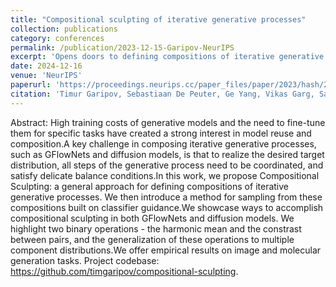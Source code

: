 ```yaml
---
title: "Compositional sculpting of iterative generative processes"
collection: publications
category: conferences
permalink: /publication/2023-12-15-Garipov-NeurIPS
excerpt: 'Opens doors to defining compositions of iterative generative processes and sampling from these compositions.'
date: 2024-12-16
venue: 'NeurIPS'
paperurl: 'https://proceedings.neurips.cc/paper_files/paper/2023/hash/29dd9e016b7b2f15ceb0ea93dbf1fa53-Abstract-Conference.html'
citation: 'Timur Garipov, Sebastiaan De Peuter, Ge Yang, Vikas Garg, Samuel Kaski, Tommi Jaakkola (2024) &quot;Compositional sculpting of iterative generative processes,&quot; in <i>Advances in Neural Information Processing Systems</i> 36:12665-12702. Curran Associates, Inc.'
---
```


Abstract: High training costs of generative models and the need to
fine-tune them for specific tasks have created a strong interest in
model reuse and composition.A key challenge in composing iterative
generative processes, such as GFlowNets and diffusion models, is that
to realize the desired target distribution, all steps of the
generative process need to be coordinated, and satisfy delicate
balance conditions.In this work, we propose Compositional Sculpting: a
general approach for defining compositions of iterative generative
processes. We then introduce a method for sampling from these
compositions built on classifier guidance.We showcase ways to
accomplish compositional sculpting in both GFlowNets and diffusion
models. We highlight two binary operations - the harmonic mean and the
constrast between pairs, and the generalization of these operations to
multiple component distributions.We offer empirical results on image
and molecular generation tasks. Project codebase:
https://github.com/timgaripov/compositional-sculpting.

